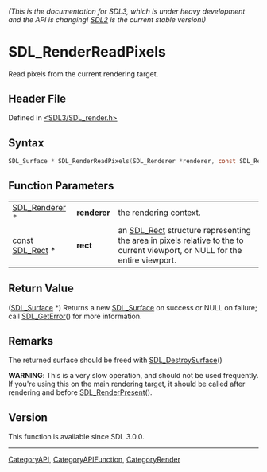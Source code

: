 ###### (This is the documentation for SDL3, which is under heavy development and the API is changing! [SDL2](https://wiki.libsdl.org/SDL2/) is the current stable version!)
# SDL_RenderReadPixels

Read pixels from the current rendering target.

## Header File

Defined in [<SDL3/SDL_render.h>](https://github.com/libsdl-org/SDL/blob/main/include/SDL3/SDL_render.h)

## Syntax

```c
SDL_Surface * SDL_RenderReadPixels(SDL_Renderer *renderer, const SDL_Rect *rect);
```

## Function Parameters

|                                |              |                                                                                                                                         |
| ------------------------------ | ------------ | --------------------------------------------------------------------------------------------------------------------------------------- |
| [SDL_Renderer](SDL_Renderer) * | **renderer** | the rendering context.                                                                                                                  |
| const [SDL_Rect](SDL_Rect) *   | **rect**     | an [SDL_Rect](SDL_Rect) structure representing the area in pixels relative to the to current viewport, or NULL for the entire viewport. |

## Return Value

([SDL_Surface](SDL_Surface) *) Returns a new [SDL_Surface](SDL_Surface) on
success or NULL on failure; call [SDL_GetError](SDL_GetError)() for more
information.

## Remarks

The returned surface should be freed with
[SDL_DestroySurface](SDL_DestroySurface)()

**WARNING**: This is a very slow operation, and should not be used
frequently. If you're using this on the main rendering target, it should be
called after rendering and before [SDL_RenderPresent](SDL_RenderPresent)().

## Version

This function is available since SDL 3.0.0.

----
[CategoryAPI](CategoryAPI), [CategoryAPIFunction](CategoryAPIFunction), [CategoryRender](CategoryRender)

